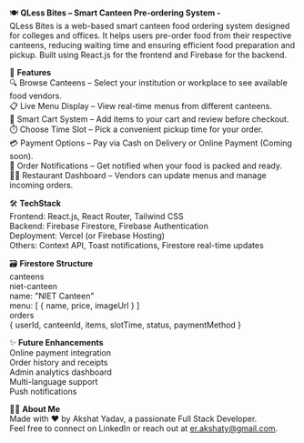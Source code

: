 🍽️ **QLess Bites – Smart Canteen Pre-ordering System -**  
QLess Bites is a web-based smart canteen food ordering system designed for colleges and offices. It helps users pre-order food from their respective canteens, reducing waiting time and ensuring efficient food preparation and pickup. Built using React.js for the frontend and Firebase for the backend.



🚀 **Features**  
🔍 Browse Canteens – Select your institution or workplace to see available food vendors.  
📋 Live Menu Display – View real-time menus from different canteens.  
🛒 Smart Cart System – Add items to your cart and review before checkout.  
⏱️ Choose Time Slot – Pick a convenient pickup time for your order.  
💳 Payment Options – Pay via Cash on Delivery or Online Payment (Coming soon).  
🔔 Order Notifications – Get notified when your food is packed and ready.  
🧑‍🍳 Restaurant Dashboard – Vendors can update menus and manage incoming orders.  




🛠️ **TechStack**  
Frontend: React.js, React Router, Tailwind CSS  
Backend: Firebase Firestore, Firebase Authentication  
Deployment: Vercel (or Firebase Hosting)  
Others: Context API, Toast notifications, Firestore real-time updates  




🗃️ **Firestore Structure**  
canteens  
niet-canteen  
name: "NIET Canteen"  
menu: [ { name, price, imageUrl } ]  
orders  
{ userId, canteenId, items, slotTime, status, paymentMethod }  





✨ **Future Enhancements**  
Online payment integration  
Order history and receipts  
Admin analytics dashboard  
Multi-language support  
Push notifications  




🙋‍♂️ **About Me**  
Made with ❤️ by Akshat Yadav, a passionate Full Stack Developer.  
Feel free to connect on LinkedIn or reach out at er.akshaty@gmail.com.  


